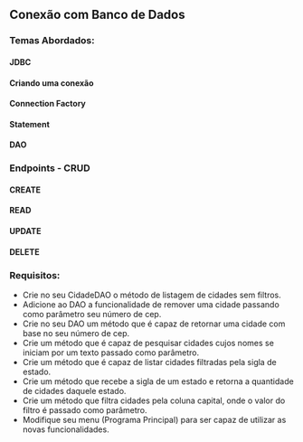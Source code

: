 ## Conexão com Banco de Dados

### Temas Abordados:
#### JDBC
#### Criando uma conexão
#### Connection Factory
#### Statement
#### DAO

### Endpoints - CRUD
#### CREATE
#### READ
#### UPDATE
#### DELETE

### Requisitos:
- Crie no seu CidadeDAO o método de listagem de cidades sem filtros.
- Adicione ao DAO a funcionalidade de remover uma cidade passando como parâmetro seu
número de cep.
- Crie no seu DAO um método que é capaz de retornar uma cidade com base no seu número de
cep.
- Crie um método que é capaz de pesquisar cidades cujos nomes se iniciam por um texto
passado como parâmetro.
- Crie um método que é capaz de listar cidades filtradas pela sigla de estado.
- Crie um método que recebe a sigla de um estado e retorna a quantidade de cidades daquele
estado.
- Crie um método que filtra cidades pela coluna capital, onde o valor do filtro é passado como
parâmetro.
- Modifique seu menu (Programa Principal) para ser capaz de utilizar as novas funcionalidades.
